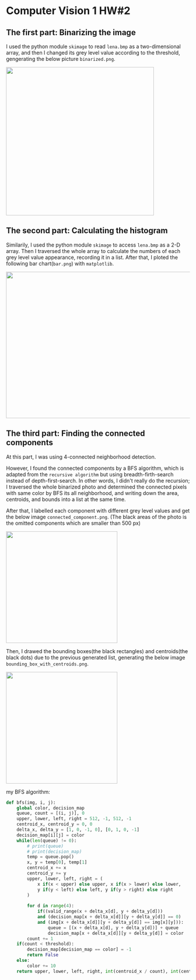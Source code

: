 # Computer Vision 1 HW#2

## The first part: Binarizing the image

I used the python module `skimage` to read `lena.bmp` as a two-dimensional array, and then I changed its grey level value according to the threshold, gengerating the below picture `binarized.png`.

<img src="/Users/Njceties/Secrets/NTU Courses/NTU fifth semester/Computer Vision I/hw/hw2/B05902019_HW2_ver1/binarized.png" width="405px" height="405px"/>

<div style="page-break-after: always;"></div>

## The second part: Calculating the histogram

Similarily, I used the python module `skimage` to access `lena.bmp` as a 2-D array. Then I traversed the whole array to calculate the numbers of each grey level value appearance, recording it in a list. After that, I ploted the following bar chart(`bar.png`) with `matplotlib`.

<img src="/Users/Njceties/Secrets/NTU Courses/NTU fifth semester/Computer Vision I/hw/hw2/B05902019_HW2_ver1/bar.png" width="600px" height="400px"/>

## The third part: Finding the connected components

At this part, I was using 4-connected neighborhood detection.

However, I found the connected components by a BFS algorithm, which is adapted from the `recursive algorithm` but using breadth-firth-search instead of depth-first-search. In other words, I didn't really do the recursion; I traversed the whole binarized photo and determined the connected pixels with same color by BFS its all neighborhood, and writing down the area, centroids, and bounds into a list at the same time. 

<div style="page-break-after: always;"></div>

After that, I labelled each component with different grey level values and get the below image `connected_component.png`. (The black areas of the photo is the omitted components which are smaller than 500 px)

<img src="/Users/Njceties/Secrets/NTU Courses/NTU fifth semester/Computer Vision I/hw/hw2/B05902019_HW2_ver1/connected_component.png" width="305px" height="305px"/>

Then, I drawed the bounding boxes(the black rectangles) and centroids(the black dots) due to the previous generated list, generating the below image `bounding_box_with_centroids.png`.

<img src="/Users/Njceties/Secrets/NTU Courses/NTU fifth semester/Computer Vision I/hw/hw2/B05902019_HW2_ver1/bounding_box_with_centroids.png" width="305px" height="305px"/>

<div style="page-break-after: always;"></div>

my BFS algorithm:

```python
def bfs(img, i, j):
    global color, decision_map
    queue, count = [(i, j)], 0
    upper, lower, left, right = 512, -1, 512, -1
    centroid_x, centroid_y = 0, 0
    delta_x, delta_y = [1, 0, -1, 0], [0, 1, 0, -1]
    decision_map[i][j] = color
    while(len(queue) != 0):
        # print(queue)
        # print(decision_map)
        temp = queue.pop()
        x, y = temp[0], temp[1]
        centroid_x += x
        centroid_y += y
        upper, lower, left, right = (
            x if(x < upper) else upper, x if(x > lower) else lower, 
            y if(y < left) else left, y if(y > right) else right
        )
        
        for d in range(4):
            if((valid_range(x + delta_x[d], y + delta_y[d]))
            and (decision_map[x + delta_x[d]][y + delta_y[d]] == 0)
            and (img[x + delta_x[d]][y + delta_y[d]] == img[x][y])):
                queue = [(x + delta_x[d], y + delta_y[d])] + queue
                decision_map[x + delta_x[d]][y + delta_y[d]] = color
        count += 1
    if(count < threshold):
        decision_map[decision_map == color] = -1
        return False
    else:
        color += 10
    return upper, lower, left, right, int(centroid_x / count), int(centroid_y / count)
```

